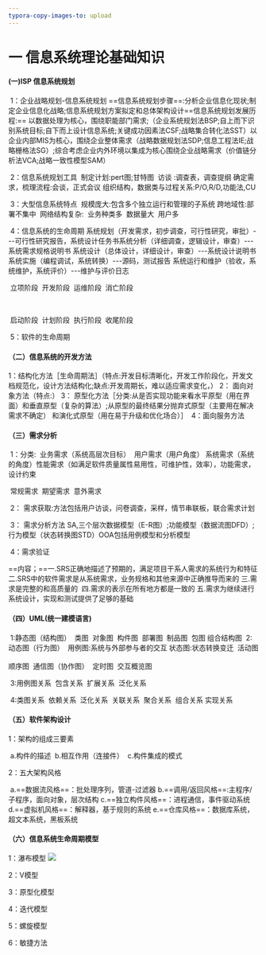 ```yaml
---
typora-copy-images-to: upload
---
```


# 一 信息系统理论基础知识

#### **(一)ISP 信息系统规划**

​	1：企业战略规划-信息系统规划
​          ==信息系统规划步骤==:分析企业信息化现状;制定企业信息化战略;信息系统规划方案拟定和总体架构设计
​          ==信息系统规划发展历程:==
​           以数据处理为核心，围绕职能部门需求;（企业系统规划法BSP;自上而下识别系统目标;自下而上设计信息系统;关键成功因素法CSF;战略集合转化法SST）
​          以企业内部MIS为核心，围绕企业整体需求（战略数据规划法SDP;信息工程法IE;战略栅格法SG）;
​         综合考虑企业内外环境以集成为核心围绕企业战略需求（价值链分析法VCA;战略一致性模型SAM）

​	2：信息系统规划工具
​          制定计划:pert图;甘特图
​          访谈        :调查表，调查提纲
​          确定需求，梳理流程:会谈，正式会议
​          组织结构，数据类与过程关系:P/O,R/D,功能法,CU

​	3：大型信息系统特点
​         规模庞大:包含多个独立运行和管理的子系统
​         跨地域性:部署不集中
​         网络结构复杂:
​         业务种类多
​         数据量大
​         用户多

​	4：信息系统的生命周期
​        系统规划（开发需求，初步调查，可行性研究，审批）---可行性研究报告，系统设计任务书
​        系统分析（详细调查，逻辑设计，审查）---系统需求规格说明书
​        系统设计（总体设计，详细设计，审查）---系统设计说明书
​        系统实施（编程调试，系统转换）---源码，测试报告
​        系统运行和维护（验收，系统维护，系统评价）---维护与评价日志

​        立项阶段
​		开发阶段
​		运维阶段
​		消亡阶段

​		<!--从项目管理的角度划分-->

​		启动阶段
​		计划阶段
​		执行阶段
​		收尾阶段

​	5：软件的生命周期

#### **（二）信息系统的开发方法**

​    	1：结构化方法［生命周期法］（特点:开发目标清晰化，开发工作阶段化，开发文档规范化，设计方法结构化;缺点:开发周期长，难以适应需求变化，）
   	 2： 面向对象方法（特点:）
   	 3： 原型化方法［分类:从是否实现功能来看水平原型（用在界面）和垂直原型（复杂的算法）;从原型的最终结果分抛弃式原型（主要用在解决需求不确定）		和演化式原型（用在易于升级和优化场合）］
​    	4：面向服务方法

#### **（三）需求分析**

​      1：分类:
​			业务需求（系统高层次目标）
​            用户需求（用户角度）
​            系统需求（系统的角度）性能需求（如满足软件质量属性易用性，可维护性，效率），功能需求，设计约束

 <!--质量功能部署QFD划分-->

​           常规需求
​           期望需求
​           意外需求

​	2： 需求获取:方法包括用户访谈，问卷调查，采样，情节串联板，联合需求计划

​	3： 需求分析方法
​		SA,三个层次数据模型（E-R图）;功能模型（数据流图DFD）;行为模型（状态转换图STD）
​		OOA包括用例模型和分析模型

​	4：需求验证				

​			==内容；==一.SRS正确地描述了预期的，满足项目干系人需求的系统行为和特征
​                       二.SRS中的软件需求是从系统需求，业务规格和其他来源中正确推导而来的
​                       三.需求是完整的和高质量的
​                       四.需求的表示在所有地方都是一致的
​                       五.需求为继续进行系统设计，实现和测试提供了足够的基础

#### **（四）UML(统一建模语言)**


​	1:静态图（结构图）
​		类图
​		对象图
​		构件图
​		部署图
​		制品图
​		包图
​		组合结构图
​	2:动态图（行为图）
​		用例图:系统与外部参与者的交互
​		状态图:状态转换变迁
​		活动图
​      <!--交互图-->  
​		顺序图
​		通信图（协作图）
​		定时图
​		交互概览图

​	3:用例图关系
​		包含关系
​		扩展关系
​		泛化关系

​	4:类图关系
​		依赖关系
​		泛化关系
​		关联关系
​         	聚合关系
​       	  组合关系
​		实现关系

#### **（五）软件架构设计**

1：架构的组成三要素

​	a.构件的描述
​	b.相互作用（连接件）
​	c.构件集成的模式

2：五大架构风格

​	a.==数据流风格==：批处理序列，管道-过滤器
​	b.==调用/返回风格==:主程序/子程序，面向对象，层次结构
​	c.==独立构件风格==：进程通信，事件驱动系统
​	d.==虚拟机风格==：解释器，基于规则的系统
​	e.==仓库风格==：数据库系统，超文本系统，黑板系统

#### **（六）信息系统生命周期模型**

1：瀑布模型
	![](https://cdn.jsdelivr.net/gh/jackmumu123/dockernote@main/pitures/20210905153435.PNG)

2：V模型

3：原型化模型

4：迭代模型

5：螺旋模型

6：敏捷方法